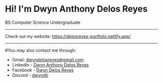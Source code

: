 # Hi! I'm Dwyn Anthony Delos Reyes
BS Computer Science Undergraduate
____________________________________________________
Check out my website:
https://delosreyes-portfolio.netlify.app/
____________________________________________________
#You may also contact me through:
- Gmail: dwyndelosreyes@gmail.com
- LinkedIn - [Dwyn Anthony Delos Reyes](https://www.linkedin.com/in/dwyn-delos-reyes)
- Facebook - [Dwyn Delos Reyes](https://www.facebook.com/3671Hillcrest.Ave/)
- Discord - [dwyndlr](https://discord.com/channels/876801021530210334)

